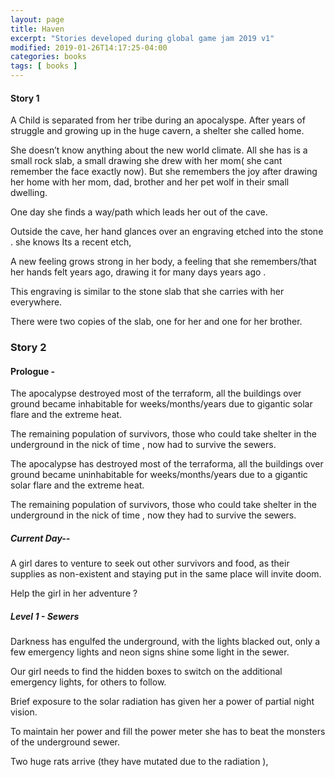 ```yaml
---
layout: page
title: Haven
excerpt: "Stories developed during global game jam 2019 v1"
modified: 2019-01-26T14:17:25-04:00
categories: books
tags: [ books ]
---
```



#### Story 1
A Child is separated from her tribe during an apocalyspe. After years of struggle and growing up in the huge cavern,  a shelter she called home.

She doesn’t know anything about the new world climate. All she has is a small rock slab,   a small drawing she drew with her mom( she cant remember the face exactly now). But she remembers the joy after drawing her home with her mom, dad, brother and her pet wolf in their small dwelling.


One day she finds a way/path which leads her out of the cave.

Outside the cave, her hand glances over an engraving etched into the stone . she knows Its a recent etch,

A new feeling grows strong in her body, a feeling that she remembers/that her hands felt years ago, drawing it for many days years ago .

This engraving is similar to the stone slab that she carries with her everywhere.  

There were two copies of the slab, one for her and one for her brother.

### Story 2

#### Prologue -


The apocalypse destroyed most of the terraform, all the buildings over ground became inhabitable for weeks/months/years due to gigantic solar flare and the extreme heat.

The remaining population of survivors, those who could take shelter in the underground in the nick of time , now had to survive the sewers.

The apocalypse has destroyed most of the terraforma, all the buildings over ground became uninhabitable for weeks/months/years due to a gigantic solar flare and the extreme heat.

The remaining population of survivors, those who could take shelter in the underground in the nick of time , now they had to survive the sewers.


##### Current Day--

A girl dares to venture to seek out other survivors and food, as their supplies as non-existent and staying put in the same place will invite doom.

Help the girl in her adventure  ?


#####  Level 1 - Sewers

Darkness has engulfed the underground, with the lights blacked out,
only a few emergency lights and neon signs shine some light in the sewer.

Our girl needs to find the hidden boxes to switch on the  additional emergency lights, for others to follow.

Brief exposure to the solar radiation has given her a power of partial night vision.

To maintain her power and fill the power meter she has to beat the monsters of the underground sewer.

Two huge rats arrive (they have mutated due to the radiation ),
